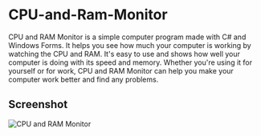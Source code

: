 # CPU-and-Ram-Monitor


CPU and RAM Monitor is a simple computer program made with C# and Windows Forms. It helps you see how much your computer is working by watching the CPU and RAM. It's easy to use and shows how well your computer is doing with its speed and memory. Whether you're using it for yourself or for work, CPU and RAM Monitor can help you make your computer work better and find any problems.

## Screenshot

![CPU and RAM Monitor](https://github.com/meemanali/Desktop-CPU-and-Ram-Monitor/assets/120294764/ce662852-ab34-432e-8c95-eb40724312d9)



